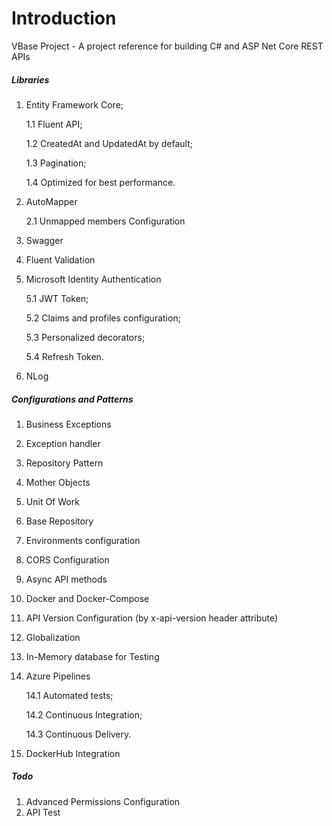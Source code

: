 # Introduction 

VBase Project - A project reference for building C# and ASP Net Core REST APIs

##### Libraries

1.	Entity Framework Core;

	1.1	Fluent API;

	1.2	CreatedAt and UpdatedAt by default;

	1.3 Pagination;

	1.4 Optimized for best performance.

2.  AutoMapper

	2.1	Unmapped members Configuration

3.  Swagger
4.  Fluent Validation
5.  Microsoft Identity Authentication

	5.1	JWT Token;

	5.2 Claims and profiles configuration;

	5.3	Personalized decorators;

	5.4	Refresh Token.

6.	NLog

##### Configurations and Patterns

1.  Business Exceptions
2.  Exception handler
3.  Repository Pattern
4.	Mother Objects
5.  Unit Of Work
6.  Base Repository
7.  Environments configuration
8.	CORS Configuration
9.	Async API methods
10.	Docker and Docker-Compose
11.	API Version Configuration (by x-api-version header attribute)
12. Globalization
13.	In-Memory database for Testing
14.	Azure Pipelines
	
	14.1 Automated tests;
	
	14.2 Continuous Integration;

	14.3 Continuous Delivery.

15. DockerHub Integration

##### Todo 
1.	Advanced Permissions Configuration
2.	API Test